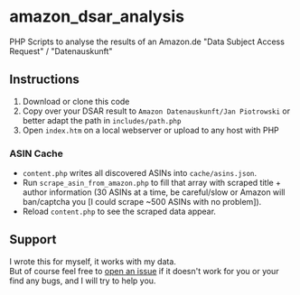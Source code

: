 # amazon_dsar_analysis

PHP Scripts to analyse the results of an Amazon.de "Data Subject Access Request" / "Datenauskunft"

## Instructions

1. Download or clone this code
2. Copy over your DSAR result to `Amazon Datenauskunft/Jan Piotrowski` or better adapt the path in `includes/path.php`
3. Open `index.htm` on a local webserver or upload to any host with PHP

### ASIN Cache

- `content.php` writes all discovered ASINs into `cache/asins.json`. 
- Run `scrape_asin_from_amazon.php` to fill that array with scraped title + author information (30 ASINs at a time, be careful/slow or Amazon will ban/captcha you [I could scrape ~500 ASINs with no problem]).
- Reload `content.php` to see the scraped data appear.

## Support

I wrote this for myself, it works with my data.  
But of course feel free to [open an issue](https://github.com/janpio/amazon_dsar_analysis/issues/new) if it doesn't work for you or your find any bugs, and I will try to help you.
